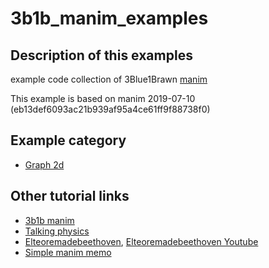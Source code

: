 # 3b1b_manim_examples
## Description of this examples
example code collection of 3Blue1Brawn [manim](https://github.com/3b1b/manim)

This example is based on manim 2019-07-10 (eb13def6093ac21b939af95a4ce61ff9f88738f0)

## Example category
* [Graph 2d](https://github.com/yamauchih/3b1b_manim_examples/blob/master/graph_2d/example_graph_2d.md)

## Other tutorial links
* [3b1b manim](https://github.com/3b1b/manim)
* [Talking physics](https://talkingphysics.wordpress.com/2019/01/08/getting-started-animating-with-manim-and-python-3-7/)
* [Elteoremadebeethoven](https://github.com/Elteoremadebeethoven/AnimationsWithManim), [Elteoremadebeethoven Youtube](https://www.youtube.com/channel/UCxiWCEdx7aY88bSEUgLOC6A/videos)
* [Simple manim memo](https://sundayresearch.eu/hitoshi/otherprojects/tips/manim.html)
